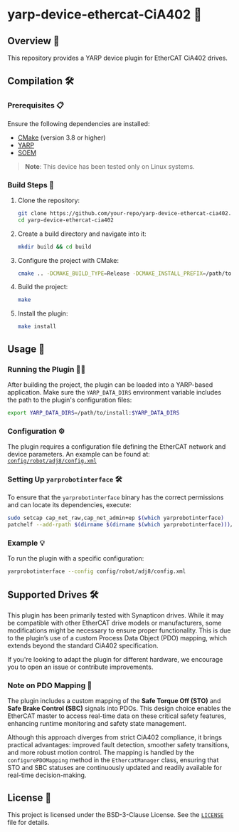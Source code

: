 # yarp-device-ethercat-CiA402 🚀

## Overview 🌟
This repository provides a YARP device plugin for EtherCAT CiA402 drives.

## Compilation 🛠️

### Prerequisites 📋
Ensure the following dependencies are installed:
- [CMake](https://cmake.org/) (version 3.8 or higher)
- [YARP](https://www.yarp.it/)
- [SOEM](https://github.com/OpenEtherCATsociety/SOEM)

> **Note**: This device has been tested only on Linux systems.

### Build Steps 🧩

1. Clone the repository:
   ```bash
   git clone https://github.com/your-repo/yarp-device-ethercat-cia402.git
   cd yarp-device-ethercat-cia402
   ```
2. Create a build directory and navigate into it:
   ```bash
   mkdir build && cd build
   ```

3. Configure the project with CMake:
   ```bash
   cmake .. -DCMAKE_BUILD_TYPE=Release -DCMAKE_INSTALL_PREFIX=/path/to/install
   ```

4. Build the project:
   ```bash
   make
   ```

5. Install the plugin:
   ```bash
   make install
   ```

## Usage 🚀

### Running the Plugin 🏃‍♂️

After building the project, the plugin can be loaded into a YARP-based application. Make sure the `YARP_DATA_DIRS` environment variable includes the path to the plugin's configuration files:
```bash
export YARP_DATA_DIRS=/path/to/install:$YARP_DATA_DIRS
```

### Configuration ⚙️
The plugin requires a configuration file defining the EtherCAT network and device parameters. An example can be found at: [`config/robot/adj8/config.xml`](config/robot/adj8/config.xml)

### Setting Up `yarprobotinterface` 🛠️
To ensure that the `yarprobotinterface` binary has the correct permissions and can locate its dependencies, execute:

```bash
sudo setcap cap_net_raw,cap_net_admin+ep $(which yarprobotinterface)
patchelf --add-rpath $(dirname $(dirname $(which yarprobotinterface)))/lib $(which yarprobotinterface)
```

### Example 💡
To run the plugin with a specific configuration:
```bash
yarprobotinterface --config config/robot/adj8/config.xml
```

## Supported Drives 🛠️
This plugin has been primarily tested with Synapticon drives. While it may be compatible with other EtherCAT drive models or manufacturers, some modifications might be necessary to ensure proper functionality. This is due to the plugin’s use of a custom Process Data Object (PDO) mapping, which extends beyond the standard CiA402 specification.

If you're looking to adapt the plugin for different hardware, we encourage you to open an issue or contribute improvements.

### Note on PDO Mapping 📝
The plugin includes a custom mapping of the **Safe Torque Off (STO)** and **Safe Brake Control (SBC)** signals into PDOs. This design choice enables the EtherCAT master to access real-time data on these critical safety features, enhancing runtime monitoring and safety state management.

Although this approach diverges from strict CiA402 compliance, it brings practical advantages: improved fault detection, smoother safety transitions, and more robust motion control. The mapping is handled by the `configurePDOMapping` method in the `EthercatManager` class, ensuring that STO and SBC statuses are continuously updated and readily available for real-time decision-making.

## License 📜
This project is licensed under the BSD-3-Clause License. See the [`LICENSE`](LICENSE) file for details.
